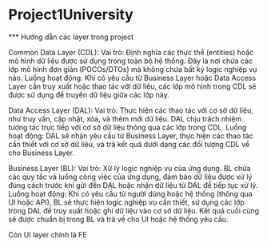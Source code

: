 # Project1University

*** Hướng dẫn các layer trong project 

Common Data Layer (CDL):
Vai trò: Định nghĩa các thực thể (entities) hoặc mô hình dữ liệu được sử dụng trong toàn bộ hệ thống. Đây là nơi chứa các lớp mô hình đơn giản (POCOs/DTOs) mà không chứa bất kỳ logic nghiệp vụ nào.
Luồng hoạt động: Khi có yêu cầu từ Business Layer hoặc Data Access Layer cần truy xuất hoặc thao tác với dữ liệu, các lớp mô hình trong CDL sẽ được sử dụng để truyền dữ liệu giữa các lớp này.


Data Access Layer (DAL):
Vai trò: Thực hiện các thao tác với cơ sở dữ liệu, như truy vấn, cập nhật, xóa, và thêm mới dữ liệu. DAL chịu trách nhiệm tương tác trực tiếp với cơ sở dữ liệu thông qua các lớp trong CDL.
Luồng hoạt động: DAL sẽ nhận yêu cầu từ Business Layer, thực hiện các thao tác cần thiết với cơ sở dữ liệu, và trả kết quả dưới dạng các đối tượng CDL về cho Business Layer.


Business Layer (BL):
Vai trò: Xử lý logic nghiệp vụ của ứng dụng. BL chứa các quy tắc và luồng công việc của ứng dụng, đảm bảo dữ liệu được xử lý đúng cách trước khi gửi đến DAL hoặc nhận dữ liệu từ DAL để tiếp tục xử lý.
Luồng hoạt động: Khi có yêu cầu từ người dùng hoặc hệ thống (thông qua UI hoặc API), BL sẽ thực hiện logic nghiệp vụ cần thiết, sử dụng các lớp trong DAL để truy xuất hoặc ghi dữ liệu vào cơ sở dữ liệu. Kết quả cuối cùng sẽ được chuẩn bị trong BL và trả về cho UI hoặc hệ thống yêu cầu.


Còn UI layer chính là FE
